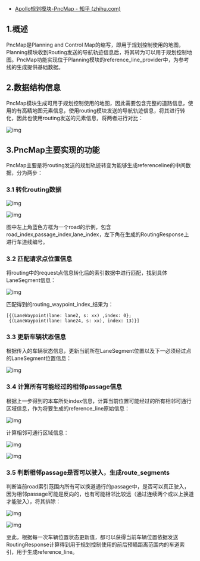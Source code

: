 - [Apollo规划模块-PncMap - 知乎 (zhihu.com)](https://zhuanlan.zhihu.com/p/489756011)

## 1.概述

PncMap是Planning and Control Map的缩写，即用于规划控制使用的地图，Planning模块收到Routing发送的导航轨迹信息后，将其转为可以用于规划控制地图。PncMap功能实现位于Planning模块的reference_line_provider中，为参考线的生成提供基础数据。

## 2.数据结构信息

PncMap模块生成可用于规划控制使用的地图，因此需要包含完整的道路信息，使用的有高精地图元素信息，使用routing模块发送的导航轨迹信息，将其进行转化，因此也使用routing发送的元素信息，将两者进行对比：

![img](https://pic4.zhimg.com/80/v2-86819f11f107071aebda3d0047df3853_720w.jpg)

## 3.PncMap主要实现的功能

PncMap主要是将routing发送的规划轨迹转变为能够生成referenceline的中间数据，分为两步：

### 3.1 转化routing数据

![img](https://pic1.zhimg.com/80/v2-273b6489c0c109be18f8aeeebf3b9884_720w.jpg)

![img](https://pic4.zhimg.com/80/v2-19e39c55e70e15b5737f5f551746cf37_720w.jpg)

图中左上角蓝色方框为一个road的示例，包含road_index,passage_index,lane_index，左下角在生成的RoutingResponse上进行车道线编号。

### 3.2 匹配请求点位置信息

将routing中的request点信息转化后的索引数据中进行匹配，找到具体LaneSegment信息：

![img](https://pic4.zhimg.com/80/v2-5787d186498201e72f46f7eedbde0e93_720w.jpg)

匹配得到的routing_waypoint_index_结果为：

```text
[{(LaneWaypoint(lane: lane2, s: xx) ,index: 0};
 {(LaneWaypoint(lane: lane24, s: xx), index: 13)}]
```

### 3.3 更新车辆状态信息

根据传入的车辆状态信息，更新当前所在LaneSegment位置以及下一必须经过点的LaneSegment位置信息：

![img](https://pic1.zhimg.com/80/v2-780018cb8da69ca04b0866f60e1cdec4_720w.jpg)

### 3.4 计算所有可能经过的相邻passage信息

根据上一步得到的本车所处index信息，计算当前位置可能经过的所有相邻可通行区域信息，作为将要生成的reference_line原始信息：

![img](https://pic3.zhimg.com/80/v2-07f18e90cf4927c9a2c5f6c5a7b7ddca_720w.jpg)

计算相邻可通行区域信息：

![img](https://pic3.zhimg.com/80/v2-b538e8aa3ad9fd031aebf7f141159536_720w.jpg)

![img](https://pic4.zhimg.com/80/v2-eaf1b6e6a7bafbd1966e06d43d48382f_720w.jpg)

### 3.5 判断相邻passage是否可以驶入，生成route_segments

判断当前road索引范围内所有可以换道通行的passage中，是否可以真正驶入，因为相邻passage可能是反向的，也有可能相邻比较远（通过连续两个或以上换道才能驶入），将其排除：

![img](https://pic1.zhimg.com/80/v2-1a6e583c1fef9ee754db8ba39432272c_720w.jpg)

![img](https://pic2.zhimg.com/80/v2-c75b1eeb6ea1ed1857afda9919caa121_720w.jpg)

至此，根据每一次车辆位置状态更新值，都可以获得当前车辆位置依据发送RoutingResponse计算得到用于规划控制使用的前后预瞄距离范围内的车道索引，用于生成reference_line。
